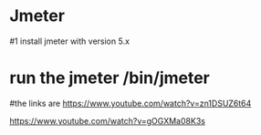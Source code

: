 # Jmeter

#1 install jmeter with  version 5.x

# run the jmeter  /bin/jmeter

#the links are 
https://www.youtube.com/watch?v=zn1DSUZ6t64

https://www.youtube.com/watch?v=gOGXMa08K3s
